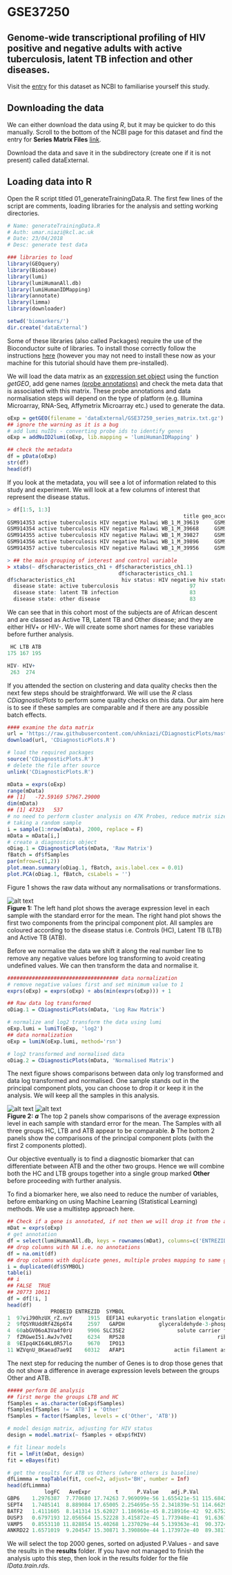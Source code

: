 # GSE37250
## Genome-wide transcriptional profiling of HIV positive and negative adults with active tuberculosis, latent TB infection and other diseases.

Visit the [entry](https://www.ncbi.nlm.nih.gov/geo/query/acc.cgi?acc=GSE37250) for this dataset as NCBI to familiarise yourself this study. 

## Downloading the data
We can either download the data using *R*, but it may be quicker to do this manually. Scroll to the bottom of the NCBI page for this dataset and find the entry for **Series Matrix Files** [link](ftp://ftp.ncbi.nlm.nih.gov/geo/series/GSE37nnn/GSE37250/matrix/).  

Download the data and save it in the subdirectory (create one if it is not present) called dataExternal. 

## Loading data into R  
Open the R script titled 01_generateTrainingData.R. The first few lines of the script are comments, loading libraries for the analysis and setting working directories.  
```R
# Name: generateTrainingData.R
# Auth: umar.niazi@kcl.ac.uk
# Date: 23/04/2018
# Desc: generate test data

### libraries to load
library(GEOquery)
library(Biobase)
library(lumi)
library(lumiHumanAll.db)
library(lumiHumanIDMapping)
library(annotate)
library(limma)
library(downloader)

setwd('biomarkers/')
dir.create('dataExternal')
```
Some of these libraries (also called Packages) require the use of the Bioconductor suite of libraries. To install those correctly follow the instructions [here](https://www.bioconductor.org/install/) (however you may not need to install these now as your machine for this tutorial should have them pre-installed).  

We will load the data matrix as an [expression set object](https://www.bioconductor.org/packages/3.7/bioc/vignettes/Biobase/inst/doc/ExpressionSetIntroduction.pdf) using the function *getGEO*, add gene names [(probe annotations)](https://www.bioconductor.org/packages/release/bioc/html/lumi.html) and check the meta data that is associated with this matrix. These probe annotations and data normalisation steps will depend on the type of platform (e.g. Illumina Microarray, RNA-Seq, Affymetrix Microarray etc.) used to generate the data.  
```R
oExp = getGEO(filename = 'dataExternal/GSE37250_series_matrix.txt.gz')
## ignore the warning as it is a bug
# add lumi nuIDs - converting probe ids to identify genes
oExp = addNuID2lumi(oExp, lib.mapping = 'lumiHumanIDMapping' )

## check the metadata
df = pData(oExp)
str(df)
head(df)
```  
If you look at the metadata, you will see a lot of information related to this study and experiment. We will look at a few columns of interest that represent the disease status.  
```R
> df[1:5, 1:3]
                                                         title geo_accession                status
GSM914353 active tuberculosis HIV negative Malawi WB_1_M_39619     GSM914353 Public on Oct 23 2013
GSM914354 active tuberculosis HIV negative Malawi WB_1_M_39668     GSM914354 Public on Oct 23 2013
GSM914355 active tuberculosis HIV negative Malawi WB_1_M_39827     GSM914355 Public on Oct 23 2013
GSM914356 active tuberculosis HIV negative Malawi WB_1_M_39896     GSM914356 Public on Oct 23 2013
GSM914357 active tuberculosis HIV negative Malawi WB_1_M_39956     GSM914357 Public on Oct 23 2013

> ## the main grouping of interest and control variable
> xtabs(~ df$characteristics_ch1 + df$characteristics_ch1.1)
                                    df$characteristics_ch1.1
df$characteristics_ch1               hiv status: HIV negative hiv status: HIV positive
  disease state: active tuberculosis                       97                       98
  disease state: latent TB infection                       83                       84
  disease state: other disease                             83                       92
```
We can see that in this cohort most of the subjects are of African descent and are classed as Active TB, Latent TB and Other disease; and they are either HIV+ or HIV-. We will create some short names for these variables before further analysis.  
```R
 HC LTB ATB 
175 167 195 

HIV- HIV+ 
 263  274 
```
If you attended the section on clustering and data quality checks then the next few steps should be straightforward. We will use the *R* class *CDiagnosticPlots* to perform some quality checks on this data. Our aim here is to see if these samples are comparable and if there are any possible batch effects.  
```R
#### examine the data matrix
url = 'https://raw.githubusercontent.com/uhkniazi/CDiagnosticPlots/master/CDiagnosticPlots.R'
download(url, 'CDiagnosticPlots.R')

# load the required packages
source('CDiagnosticPlots.R')
# delete the file after source
unlink('CDiagnosticPlots.R')

mData = exprs(oExp)
range(mData)
## [1]   -72.59169 57967.29000
dim(mData)
## [1] 47323   537
# no need to perform cluster analysis on 47K Probes, reduce matrix size by
# taking a random sample 
i = sample(1:nrow(mData), 2000, replace = F)
mData = mData[i,]
# create a diagnostics object
oDiag.1 = CDiagnosticPlots(mData, 'Raw Matrix')
fBatch = df$fSamples
par(mfrow=c(1,2))
plot.mean.summary(oDiag.1, fBatch, axis.label.cex = 0.01)
plot.PCA(oDiag.1, fBatch, csLabels = '')
```
Figure 1 shows the raw data without any normalisations or transformations.  

![alt text](figures/trainDiagnosticRaw.png "Figure 1")  
**Figure 1:** The left hand plot shows the average expression level in each sample with the standard error for the mean. The right hand plot shows the first two components from the principal component plot. All samples are coloured according to the disease status i.e. Controls (HC), Latent TB (LTB) and Active TB (ATB).  
  
Before we normalise the data we shift it along the real number line to remove any negative values before log transforming to avoid creating undefined values. We can then transform the data and normalise it.   

```R
#################################### data normalization
# remove negative values first and set minimum value to 1
exprs(oExp) = exprs(oExp) + abs(min(exprs(oExp))) + 1

## Raw data log transformed
oDiag.1 = CDiagnosticPlots(mData, 'Log Raw Matrix')

# normalize and log2 transform the data using lumi
oExp.lumi = lumiT(oExp, 'log2')
## data normalization
oExp = lumiN(oExp.lumi, method='rsn')

# log2 transformed and normalised data
oDiag.2 = CDiagnosticPlots(mData, 'Normalised Matrix')
```
The next figure shows comparisons between data only log transformed and data log transformed and normalised. One sample stands out in the principal component plots, you can choose to drop it or keep it in the analysis. We will keep all the samples in this analysis.  

![alt text](figures/trainDiagnosticsMeanComparison.png "Figure 2 a") 
![alt text](figures/trainDiagnosticsPCAComparison.png "Figure 2 b")  
**Figure 2:** **_a_** The top 2 panels show comparisons of the average expression level in each sample with standard error for the mean. The Samples with all three groups HC, LTB and ATB appear to be comparable. **_b_** The bottom 2 panels show the comparisons of the principal component plots (with the first 2 components plotted). 

Our objective eventually is to find a diagnostic biomarker that can differentiate between ATB and the other two groups. Hence we will combine both the HC and LTB groups together into a single group marked **Other** before proceeding with further analysis.  

To find a biomarker here, we also need to reduce the number of variables, before embarking on using Machine Learning (Statistical Learning) methods. We use a multistep approach here.
```R
## Check if a gene is annotated, if not then we will drop it from the analysis
mDat = exprs(oExp)
# get annotation
df = select(lumiHumanAll.db, keys = rownames(mDat), columns=c('ENTREZID', 'SYMBOL', 'GENENAME'), keytype = 'PROBEID')
## drop columns with NA i.e. no annotations
df = na.omit(df)
## drop columns with duplicate genes, multiple probes mapping to same gene
i = duplicated(df$SYMBOL)
table(i)
## i
## FALSE  TRUE 
## 20773 10611 
df = df[!i, ]
head(df)
              PROBEID ENTREZID  SYMBOL                                           GENENAME
1  97viJ90hzUX_rZ.nvY     1915  EEF1A1 eukaryotic translation elongation factor 1 alpha 1
2  9fQSYRUddRf4Z6p6T4     2597   GAPDH           glyceraldehyde-3-phosphate dehydrogenase
4  60abGV06oA3Va4f0rU     9906 SLC35E2                 solute carrier family 35 member E2
7  fZRGweI51.AwJv7v0I     6234   RPS28                              ribosomal protein S28
8  9EIpq4KI64KL0R57lo     9670   IPO13                                        importin 13
11 WZVqnU_8Kaead7ae9I    60312   AFAP1                actin filament associated protein 1
```
The next step for reducing the number of Genes is to drop those genes that do not show a difference in average expression levels between the groups Other and ATB. 
```R
##### perform DE analysis
## first merge the groups LTB and HC 
fSamples = as.character(oExp$fSamples)
fSamples[fSamples != 'ATB'] = 'Other'
fSamples = factor(fSamples, levels = c('Other', 'ATB'))

# model design matrix, adjusting for HIV status
design = model.matrix(~ fSamples + oExp$fHIV)

# fit linear models
fit = lmFit(mDat, design)
fit = eBayes(fit)

# get the results for ATB vs Others (where others is baseline)
dfLimmma = topTable(fit, coef=2, adjust='BH', number = Inf)
head(dfLimmma)
            logFC   AveExpr        t      P.Value    adj.P.Val         B
GBP6    1.2976387  7.770680 17.74263 7.969099e-56 1.655421e-51 115.68428
SEPT4   1.7485141  8.889084 17.65005 2.254695e-55 2.341839e-51 114.66297
BATF2   1.4111605  8.141314 15.62027 1.186961e-45 8.218916e-42  92.67527
DUSP3   0.6797193 12.056564 15.52228 3.415872e-45 1.773948e-41  91.63675
VAMP5   0.8553110 11.828854 15.40268 1.237029e-44 5.139363e-41  90.37243
ANKRD22 1.6571019  9.204547 15.30871 3.390860e-44 1.173972e-40  89.38171
```
We will select the top 2000 genes, sorted on adjusted P.Values - and save the results in the **results** folder. If you have not managed to finish the analysis upto this step, then look in the results folder for the file _lData.train.rds_.



